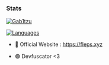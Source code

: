 ### Stats
[![Gab1tzu](https://github-readme-stats.vercel.app/api?username=Gab1tzuu404)](https://github.com/anuraghazra/github-readme-stats)

[![Languages](https://github-readme-stats.vercel.app/api/top-langs/?username=gab1tzuu404)](https://github.com/gab1tzuu404)

- 🔭 Official Website : https://fleps.xyz

- 🟢 Devfuscator <3
